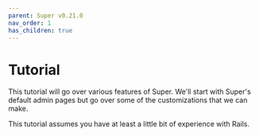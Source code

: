 ```yaml
---
parent: Super v0.21.0
nav_order: 1
has_children: true
---
```

# Tutorial

This tutorial will go over various features of Super. We'll start with Super's
default admin pages but go over some of the customizations that we can make.

This tutorial assumes you have at least a little bit of experience with Rails.
